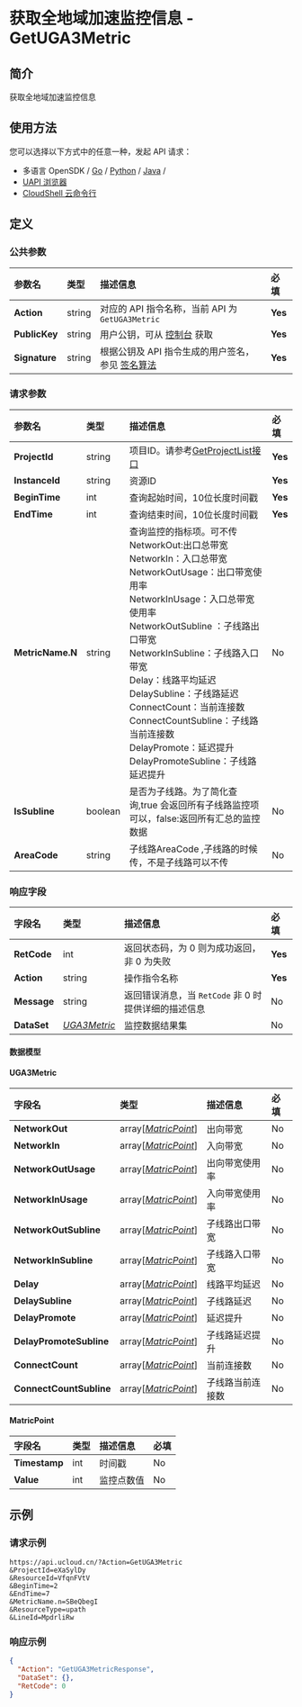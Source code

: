 # 获取全地域加速监控信息 - GetUGA3Metric

## 简介

获取全地域加速监控信息






## 使用方法

您可以选择以下方式中的任意一种，发起 API 请求：
- 多语言 OpenSDK / [Go](https://github.com/ucloud/ucloud-sdk-go) / [Python](https://github.com/ucloud/ucloud-sdk-python3) / [Java](https://github.com/ucloud/ucloud-sdk-java) /
- [UAPI 浏览器](https://console.ucloud.cn/uapi/detail?id=GetUGA3Metric)
- [CloudShell 云命令行](https://shell.ucloud.cn/)


## 定义

### 公共参数

| 参数名 | 类型 | 描述信息 | 必填 |
|:---|:---|:---|:---|
| **Action**     | string  | 对应的 API 指令名称，当前 API 为 `GetUGA3Metric`                        | **Yes** |
| **PublicKey**  | string  | 用户公钥，可从 [控制台](https://console.ucloud.cn/uapi/apikey) 获取                                             | **Yes** |
| **Signature**  | string  | 根据公钥及 API 指令生成的用户签名，参见 [签名算法](api/summary/signature.md)  | **Yes** |

### 请求参数

| 参数名 | 类型 | 描述信息 | 必填 |
|:---|:---|:---|:---|
| **ProjectId** | string | 项目ID。请参考[GetProjectList接口](https://docs.ucloud.cn/api/summary/get_project_list) |**Yes**|
| **InstanceId** | string | 资源ID |**Yes**|
| **BeginTime** | int | 查询起始时间，10位长度时间戳 |**Yes**|
| **EndTime** | int | 查询结束时间，10位长度时间戳 |**Yes**|
| **MetricName.N** | string | 查询监控的指标项。可不传<br />	NetworkOut:出口总带宽<br />	NetworkIn：入口总带宽<br />	NetworkOutUsage：出口带宽使用率<br />	NetworkInUsage：入口总带宽使用率<br />	NetworkOutSubline ：子线路出口带宽<br />	NetworkInSubline：子线路入口带宽<br />	Delay：线路平均延迟<br />	DelaySubline：子线路延迟<br />	ConnectCount：当前连接数<br />	ConnectCountSubline：子线路当前连接数<br />	DelayPromote：延迟提升<br />	DelayPromoteSubline：子线路延迟提升 |No|
| **IsSubline** | boolean | 是否为子线路。为了简化查询,true 会返回所有子线路监控项可以，false:返回所有汇总的监控数据 |No|
| **AreaCode** | string | 子线路AreaCode ,子线路的时候传，不是子线路可以不传 |No|

### 响应字段

| 字段名 | 类型 | 描述信息 | 必填 |
|:---|:---|:---|:---|
| **RetCode** | int | 返回状态码，为 0 则为成功返回，非 0 为失败 |**Yes**|
| **Action** | string | 操作指令名称 |**Yes**|
| **Message** | string | 返回错误消息，当 `RetCode` 非 0 时提供详细的描述信息 |No|
| **DataSet** | [*UGA3Metric*](#UGA3Metric) | 监控数据结果集 |No|

#### 数据模型


#### UGA3Metric

| 字段名 | 类型 | 描述信息 | 必填 |
|:---|:---|:---|:---|
| **NetworkOut** | array[[*MatricPoint*](#MatricPoint)] | 出向带宽 |No|
| **NetworkIn** | array[[*MatricPoint*](#MatricPoint)] | 入向带宽 |No|
| **NetworkOutUsage** | array[[*MatricPoint*](#MatricPoint)] | 出向带宽使用率 |No|
| **NetworkInUsage** | array[[*MatricPoint*](#MatricPoint)] | 入向带宽使用率 |No|
| **NetworkOutSubline** | array[[*MatricPoint*](#MatricPoint)] | 子线路出口带宽 |No|
| **NetworkInSubline** | array[[*MatricPoint*](#MatricPoint)] | 子线路入口带宽 |No|
| **Delay** | array[[*MatricPoint*](#MatricPoint)] | 线路平均延迟 |No|
| **DelaySubline** | array[[*MatricPoint*](#MatricPoint)] | 子线路延迟 |No|
| **DelayPromote** | array[[*MatricPoint*](#MatricPoint)] | 延迟提升 |No|
| **DelayPromoteSubline** | array[[*MatricPoint*](#MatricPoint)] | 子线路延迟提升 |No|
| **ConnectCount** | array[[*MatricPoint*](#MatricPoint)] | 当前连接数 |No|
| **ConnectCountSubline** | array[[*MatricPoint*](#MatricPoint)] | 子线路当前连接数 |No|

#### MatricPoint

| 字段名 | 类型 | 描述信息 | 必填 |
|:---|:---|:---|:---|
| **Timestamp** | int | 时间戳  |No|
| **Value** | int | 监控点数值 |No|

## 示例

### 请求示例
    
```
https://api.ucloud.cn/?Action=GetUGA3Metric
&ProjectId=eXaSylDy
&ResourceId=VfqnFVtV
&BeginTime=2
&EndTime=7
&MetricName.n=SBeQbegI
&ResourceType=upath
&LineId=MpdrliRw
```

### 响应示例
    
```json
{
  "Action": "GetUGA3MetricResponse",
  "DataSet": {},
  "RetCode": 0
}
```





